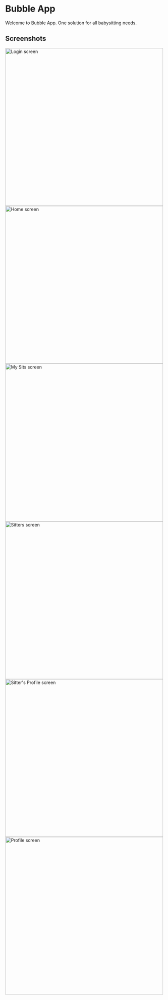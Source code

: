 <h1>Bubble App</h1>
<p>
Welcome to Bubble App. One solution for all babysitting needs.
</p>
<h2>Screenshots</h2>
<div>
  <img src="./assets/screenshot1.jpg" alt="Login screen" width="500" />
  <img src="./assets/screenshot2.jpg" alt="Home screen" width="500" />
  <img src="./assets/screenshot3.jpg" alt="My Sits screen" width="500" />
  <img src="./assets/screenshot4.jpg" alt="Sitters screen" width="500" />
  <img src="./assets/screenshot5.jpg" alt="Sitter's Profile screen" width="500" />
  <img src="./assets/screenshot6.jpg" alt="Profile screen" width="500" />
</div>